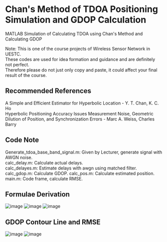 # Chan's Method of TDOA Positioning Simulation and GDOP Calculation
MATLAB Simulation of Calculating TDOA using Chan's Method and Calculating GDOP

Note: This is one of the course projects of Wireless Sensor Network in UESTC.  
These codes are used for idea formation and guidance and are definitely not perfect.  
Therefore please do not just only copy and paste, it could affect your final result of the course.

## Recommended References
A Simple and Efficient Estimator for Hyperbolic Location - Y. T. Chan, K. C. Ho  
Hyperbolic Positioning Accuracy Issues Measurement Noise, Geometric Dilution of Position, and Synchronization Errors - Marc A. Weiss, Charles Barry  

## Code Note
Generate_tdoa_base_band_signal.m: Given by Lecturer, generate signal with AWGN noise.  
calc_delay.m: Calculate actual delays.  
calc_delayes.m: Estimate delays with awgn using matched filter.  
calc_gdop.m: Calculate GDOP. 
calc_pos.m: Calculate estimated position.  
main.m: Code frame, calculate RMSE.  

## Formulae Derivation
![image](https://user-images.githubusercontent.com/76428637/168616917-181d6b38-8aa0-4fa9-8a33-f0f9946d58d7.png)
![image](https://user-images.githubusercontent.com/76428637/168619175-2610d339-492e-4d14-b968-c0ecf556f291.png)
![image](https://user-images.githubusercontent.com/76428637/168616998-53ff4ddb-932b-4852-9f55-694aa4d76e60.png)

## GDOP Contour Line and RMSE
![image](https://user-images.githubusercontent.com/76428637/168617352-dd67a634-ef1a-4e8b-a7a5-456c83d050bf.png)
![image](https://user-images.githubusercontent.com/76428637/168617439-c0ed697b-691d-4946-8436-3a1e8d974b20.png)

